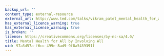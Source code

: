 ```yaml
---
backup_url: ''
content_type: external-resource
external_url: http://www.ted.com/talks/vikram_patel_mental_health_for_all_by_involving_all?language=en
has_external_licence_warning: true
has_external_license_warning: true
is_broken: ''
license: https://creativecommons.org/licenses/by-nc-sa/4.0/
title: Mental Health for All by Involving All
uid: 97a3d57a-f6cc-499e-8ad9-9f8a5439391f
---
```


